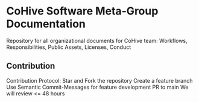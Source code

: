 # CoHive Software Meta-Group Documentation
Repository for all organizational documents for CoHive team: Workflows, Responsibilities, Public Assets, Licenses, Conduct

## Contribution

Contribution Protocol:
Star and Fork the repository
Create a feature branch
Use Semantic Commit-Messages for feature development
PR to main
We will review <= 48 hours

